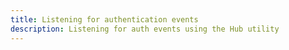 ```yaml
---
title: Listening for authentication events
description: Listening for auth events using the Hub utility
---
```


<inline-fragment platform="js" src="~/guides/authentication/fragments/js/listening-for-auth-events.md"></inline-fragment>
